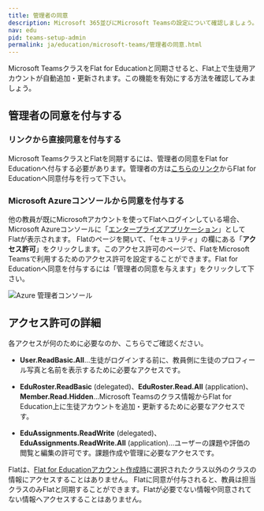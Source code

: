 ```yaml
---
title: 管理者の同意
description: Microsoft 365並びにMicrosoft Teamsの設定について確認しましょう。
nav: edu
pid: teams-setup-admin
permalink: ja/education/microsoft-teams/管理者の同意.html
---
```


Microsoft TeamsクラスをFlat for Educationと同期させると、Flat上で生徒用アカウントが自動追加・更新されます。この機能を有効にする方法を確認してみましょう。

## 管理者の同意を付与する

### リンクから直接同意を付与する

Microsoft TeamsクラスとFlatを同期するには、管理者の同意をFlat for Educationへ付与する必要があります。管理者の方は[こちらのリンク](https://flat.io/auth/azure/admin-consent)からFlat for Educationへ同意付与を行って下さい。
<br>


### Microsoft Azureコンソールから同意を付与する

他の教員が既にMicrosoftアカウントを使ってFlatへログインしている場合、Microsoft Azureコンソールに「[エンタープライズアプリケーション](https://portal.azure.com/#blade/Microsoft_AAD_IAM/StartboardApplicationsMenuBlade/AllApps)」としてFlatが表示されます。
Flatのページを開いて、「セキュリティ」の欄にある「**アクセス許可**」をクリックします。このアクセス許可のページで、FlatをMicrosoft Teamsで利用するためのアクセス許可を設定することができます。Flat for Educationへ同意を付与するには「管理者の同意を与えます」をクリックして下さい。

![Azure 管理者コンソール](/help/assets/img/edu-ja/microsoft-azure-console-admin-consent.png)
<br>

## アクセス許可の詳細

各アクセスが何のために必要なのか、こちらでご確認ください。

* **User.ReadBasic.All**…生徒がログインする前に、教員側に生徒のプロフィール写真と名前を表示するために必要なアクセスです。

* **EduRoster.ReadBasic** (delegated)、**EduRoster.Read.All** (application)、**Member.Read.Hidden**…Microsoft Teamsのクラス情報からFlat for Education上に生徒アカウントを追加・更新するために必要なアクセスです。

* **EduAssignments.ReadWrite** (delegated)、**EduAssignments.ReadWrite.All** (application)…ユーザーの課題や評価の閲覧と編集の許可です。課題作成や管理に必要なアクセスです。

Flatは、[Flat for Educationアカウント作成時](/help/ja/education/microsoft-teams/Flatにクラスを作成.html)に選択されたクラス以外のクラスの情報にアクセスすることはありません。
Flatに同意が付与されると、教員は担当クラスのみFlatと同期することができます。Flatが必要でない情報や同意されてない情報へアクセスすることはありません。